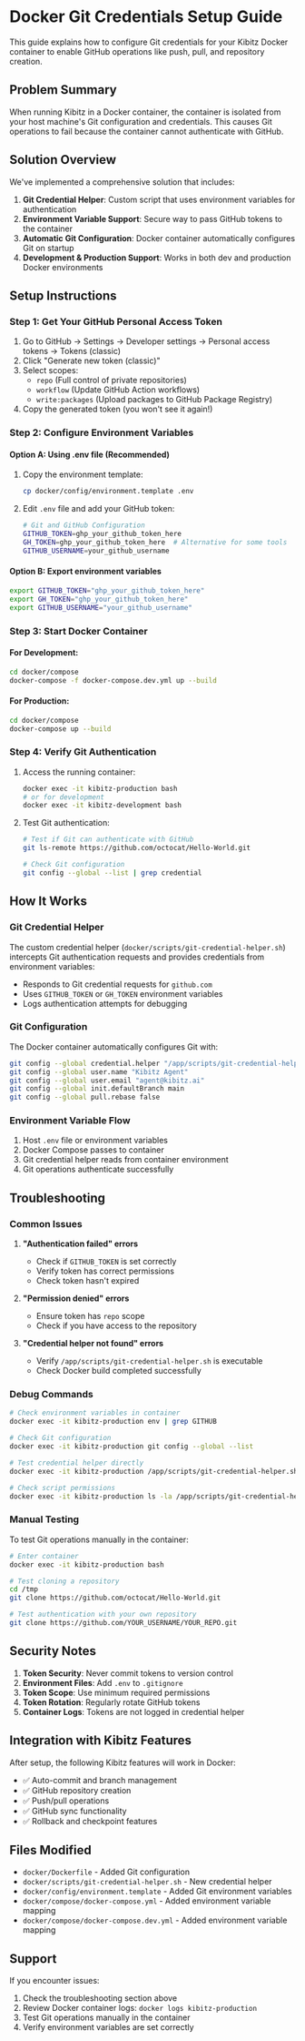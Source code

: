 # Docker Git Credentials Setup Guide

This guide explains how to configure Git credentials for your Kibitz Docker container to enable GitHub operations like push, pull, and repository creation.

## Problem Summary

When running Kibitz in a Docker container, the container is isolated from your host machine's Git configuration and credentials. This causes Git operations to fail because the container cannot authenticate with GitHub.

## Solution Overview

We've implemented a comprehensive solution that includes:

1. **Git Credential Helper**: Custom script that uses environment variables for authentication
2. **Environment Variable Support**: Secure way to pass GitHub tokens to the container
3. **Automatic Git Configuration**: Docker container automatically configures Git on startup
4. **Development & Production Support**: Works in both dev and production Docker environments

## Setup Instructions

### Step 1: Get Your GitHub Personal Access Token

1. Go to GitHub → Settings → Developer settings → Personal access tokens → Tokens (classic)
2. Click "Generate new token (classic)"
3. Select scopes:
   - `repo` (Full control of private repositories)
   - `workflow` (Update GitHub Action workflows)
   - `write:packages` (Upload packages to GitHub Package Registry)
4. Copy the generated token (you won't see it again!)

### Step 2: Configure Environment Variables

#### Option A: Using .env file (Recommended)

1. Copy the environment template:
   ```bash
   cp docker/config/environment.template .env
   ```

2. Edit `.env` file and add your GitHub token:
   ```bash
   # Git and GitHub Configuration
   GITHUB_TOKEN=ghp_your_github_token_here
   GH_TOKEN=ghp_your_github_token_here  # Alternative for some tools
   GITHUB_USERNAME=your_github_username
   ```

#### Option B: Export environment variables

```bash
export GITHUB_TOKEN="ghp_your_github_token_here"
export GH_TOKEN="ghp_your_github_token_here"
export GITHUB_USERNAME="your_github_username"
```

### Step 3: Start Docker Container

#### For Development:
```bash
cd docker/compose
docker-compose -f docker-compose.dev.yml up --build
```

#### For Production:
```bash
cd docker/compose
docker-compose up --build
```

### Step 4: Verify Git Authentication

1. Access the running container:
   ```bash
   docker exec -it kibitz-production bash
   # or for development
   docker exec -it kibitz-development bash
   ```

2. Test Git authentication:
   ```bash
   # Test if Git can authenticate with GitHub
   git ls-remote https://github.com/octocat/Hello-World.git
   
   # Check Git configuration
   git config --global --list | grep credential
   ```

## How It Works

### Git Credential Helper

The custom credential helper (`docker/scripts/git-credential-helper.sh`) intercepts Git authentication requests and provides credentials from environment variables:

- Responds to Git credential requests for `github.com`
- Uses `GITHUB_TOKEN` or `GH_TOKEN` environment variables
- Logs authentication attempts for debugging

### Git Configuration

The Docker container automatically configures Git with:

```bash
git config --global credential.helper "/app/scripts/git-credential-helper.sh"
git config --global user.name "Kibitz Agent"
git config --global user.email "agent@kibitz.ai"
git config --global init.defaultBranch main
git config --global pull.rebase false
```

### Environment Variable Flow

1. Host `.env` file or environment variables
2. Docker Compose passes to container
3. Git credential helper reads from container environment
4. Git operations authenticate successfully

## Troubleshooting

### Common Issues

1. **"Authentication failed" errors**
   - Check if `GITHUB_TOKEN` is set correctly
   - Verify token has correct permissions
   - Check token hasn't expired

2. **"Permission denied" errors**
   - Ensure token has `repo` scope
   - Check if you have access to the repository

3. **"Credential helper not found" errors**
   - Verify `/app/scripts/git-credential-helper.sh` is executable
   - Check Docker build completed successfully

### Debug Commands

```bash
# Check environment variables in container
docker exec -it kibitz-production env | grep GITHUB

# Check Git configuration
docker exec -it kibitz-production git config --global --list

# Test credential helper directly
docker exec -it kibitz-production /app/scripts/git-credential-helper.sh get

# Check script permissions
docker exec -it kibitz-production ls -la /app/scripts/git-credential-helper.sh
```

### Manual Testing

To test Git operations manually in the container:

```bash
# Enter container
docker exec -it kibitz-production bash

# Test cloning a repository
cd /tmp
git clone https://github.com/octocat/Hello-World.git

# Test authentication with your own repository
git clone https://github.com/YOUR_USERNAME/YOUR_REPO.git
```

## Security Notes

1. **Token Security**: Never commit tokens to version control
2. **Environment Files**: Add `.env` to `.gitignore`
3. **Token Scope**: Use minimum required permissions
4. **Token Rotation**: Regularly rotate GitHub tokens
5. **Container Logs**: Tokens are not logged in credential helper

## Integration with Kibitz Features

After setup, the following Kibitz features will work in Docker:

- ✅ Auto-commit and branch management
- ✅ GitHub repository creation
- ✅ Push/pull operations
- ✅ GitHub sync functionality
- ✅ Rollback and checkpoint features

## Files Modified

- `docker/Dockerfile` - Added Git configuration
- `docker/scripts/git-credential-helper.sh` - New credential helper
- `docker/config/environment.template` - Added Git environment variables
- `docker/compose/docker-compose.yml` - Added environment variable mapping
- `docker/compose/docker-compose.dev.yml` - Added environment variable mapping

## Support

If you encounter issues:

1. Check the troubleshooting section above
2. Review Docker container logs: `docker logs kibitz-production`
3. Test Git operations manually in the container
4. Verify environment variables are set correctly
